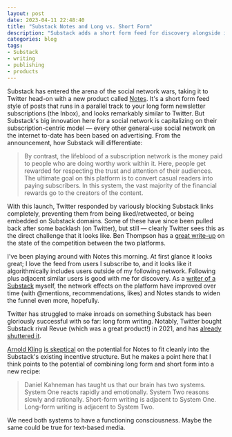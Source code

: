 ```yaml
---
layout: post
date: 2023-04-11 22:48:40
title: "Substack Notes and Long vs. Short Form"
description: "Substack adds a short form feed for discovery alongside its long form core product."
categories: blog
tags:
- Substack
- writing
- publishing
- products
---
```


Substack has entered the arena of the social network wars, taking it to Twitter head-on with a new product called [Notes](https://on.substack.com/p/introducing-notes "Introducing Notes"). It's a short form feed style of posts that runs in a parallel track to your long form newsletter subscriptions (the Inbox), and looks remarkably similar to Twitter. But Substack's big innovation here for a social network is capitalizing on their subscription-centric model — every other general-use social network on the internet to-date has been based on advertising. From the announcement, how Substack will differentiate:

> By contrast, the lifeblood of a subscription network is the money paid to people who are doing worthy work within it. Here, people get rewarded for respecting the trust and attention of their audiences. The ultimate goal on this platform is to convert casual readers into paying subscribers. In this system, the vast majority of the financial rewards go to the creators of the content.

With this launch, Twitter responded by variously blocking Substack links completely, preventing them from being liked/retweeted, or being embedded on Substack domains. Some of these have since been pulled back after some backlash (on Twitter), but still — clearly Twitter sees this as the direct challenge that it looks like. Ben Thompson has a [great write-up](https://stratechery.com/2023/substack-notes-twitter-blocks-substack-substack-versus-writers/ "Substack Notes, Twitter Blocks Substack, Substack Versus Writers") on the state of the competition between the two platforms.

I've been playing around with Notes this morning. At first glance it looks great; I love the feed from users I subscribe to, and it looks like it algorithmically includes users outside of my following network. Following plus adjacent similar users is good with me for discovery. As a [writer of a Substack](https://resextensa.substack.com/ "Res Extensa") myself, the network effects on the platform have improved over time (with @mentions, recommendations, likes) and Notes stands to widen the funnel even more, hopefully.

Twitter has struggled to make inroads on something Substack has been gloriously successful with so far: long form writing. Notably, Twitter bought Substack rival Revue (which was a great product!) in 2021, and has [already shuttered it](https://techcrunch.com/2022/12/14/twitter-shuts-down-revue-its-newsletter-platform/).

[Arnold Kling](https://arnoldkling.substack.com/ "Arnold Kling on Substack") [is skeptical](https://arnoldkling.substack.com/p/will-notes-ruin-substack "Will Notes Ruin Substack?") on the potential for Notes to fit cleanly into the Substack's existing incentive structure. But he makes a point here that I think points to the potential of combining long form and short form into a new recipe:

> Daniel Kahneman has taught us that our brain has two systems. System One reacts rapidly and emotionally. System Two reasons slowly and rationally. Short-form writing is adjacent to System One. Long-form writing is adjacent to System Two.  

We need both systems to have a functioning consciousness. Maybe the same could be true for text-based media.
